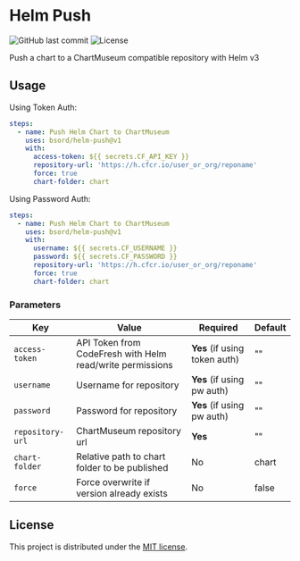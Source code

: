 # Helm Push
![GitHub last commit](https://img.shields.io/github/last-commit/bsord/helm-push.svg)
![License](https://img.shields.io/github/license/bsord/helm-push.svg?style=flat)

Push a chart to a ChartMuseum compatible repository with Helm v3

## Usage
Using Token Auth:
```yaml
steps:
  - name: Push Helm Chart to ChartMuseum
    uses: bsord/helm-push@v1
    with:
      access-token: ${{ secrets.CF_API_KEY }}
      repository-url: 'https://h.cfcr.io/user_or_org/reponame'
      force: true
      chart-folder: chart
```

Using Password Auth:
```yaml
steps:
  - name: Push Helm Chart to ChartMuseum
    uses: bsord/helm-push@v1
    with:
      username: ${{ secrets.CF_USERNAME }}
      password: ${{ secrets.CF_PASSWORD }}
      repository-url: 'https://h.cfcr.io/user_or_org/reponame'
      force: true
      chart-folder: chart
```

### Parameters

| Key | Value | Required | Default |
| ------------- | ------------- | ------------- | ------------- |
| `access-token` | API Token from CodeFresh with Helm read/write permissions | **Yes** (if using token auth) | "" |
| `username` | Username for repository | **Yes** (if using pw auth) | "" |
| `password` | Password for repository | **Yes** (if using pw auth) | "" |
| `repository-url` | ChartMuseum repository url | **Yes** | "" |
| `chart-folder` | Relative path to chart folder to be published| No | chart |
| `force` | Force overwrite if version already exists | No | false |

## License

This project is distributed under the [MIT license](LICENSE.md).
